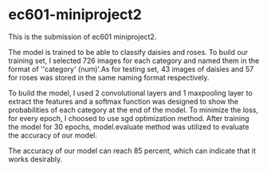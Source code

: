 # ec601-miniproject2

  This is the submission of ec601 miniproject2.
  
  
  The model is trained to be able to classify daisies and roses. To build our training set, I selected 726 images for each category and named them in the format of ''category' (num)'.As for testing set, 43 images of daisies and 57 for roses was stored in the same naming format respectively.
  
  To build the model, I used 2 convolutional layers and 1 maxpooling layer to extract the features and a softmax function was designed to show the probabilities of each category at the end of the model. To minimize the loss, for every epoch, I choosed to use sgd optimization method. After training the model for 30 epochs, model.evaluate method was utilized to evaluate the accuracy of our model.
  
  The accuracy of our model can reach 85 percent, which can indicate that it works desirably.
